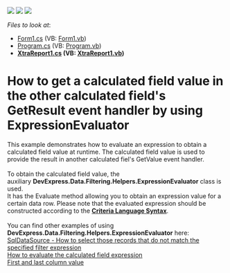 <!-- default badges list -->
![](https://img.shields.io/endpoint?url=https://codecentral.devexpress.com/api/v1/VersionRange/128601095/15.2.4%2B)
[![](https://img.shields.io/badge/Open_in_DevExpress_Support_Center-FF7200?style=flat-square&logo=DevExpress&logoColor=white)](https://supportcenter.devexpress.com/ticket/details/T328515)
[![](https://img.shields.io/badge/📖_How_to_use_DevExpress_Examples-e9f6fc?style=flat-square)](https://docs.devexpress.com/GeneralInformation/403183)
<!-- default badges end -->
<!-- default file list -->
*Files to look at*:

* [Form1.cs](./CS/Form1.cs) (VB: [Form1.vb](./VB/Form1.vb))
* [Program.cs](./CS/Program.cs) (VB: [Program.vb](./VB/Program.vb))
* **[XtraReport1.cs](./CS/XtraReport1.cs) (VB: [XtraReport1.vb](./VB/XtraReport1.vb))**
<!-- default file list end -->
# How to get a calculated field value in the other calculated field's GetResult event handler by using ExpressionEvaluator


This example demonstrates how to evaluate an expression to obtain a calculated field value at runtime. The calculated field value is used to provide the result in another calculated fiel's GetValue event handler.<br><br>To obtain the calculated field value, the auxiliary <strong>DevExpress.Data.Filtering.Helpers.ExpressionEvaluator</strong> class is used. <br>It has the Evaluate method allowing you to obtain an expression value for a certain data row. Please note that the evaluated expression should be constructed according to the <strong><a href="https://documentation.devexpress.com/#CoreLibraries/CustomDocument4928">Criteria Language Syntax</a></strong>.<br><br>You can find other examples of using <strong>DevExpress.Data.Filtering.Helpers.ExpressionEvaluator</strong> here:<br><a href="https://www.devexpress.com/Support/Center/p/T328522">SqlDataSource - How to select those records that do not match the specified filter expression </a><br><a href="https://www.devexpress.com/Support/Center/p/T242016">How to evaluate the calculated field expression</a><br><a href="https://www.devexpress.com/Support/Center/p/T195040">First and last column value</a>

<br/>


